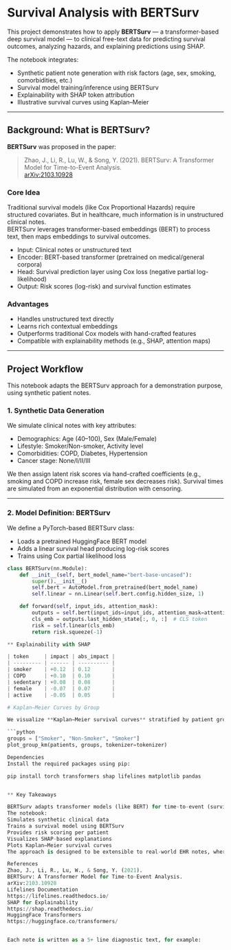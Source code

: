 # Survival Analysis with BERTSurv

This project demonstrates how to apply **BERTSurv** — a transformer-based deep survival model — to clinical free-text data for predicting survival outcomes, analyzing hazards, and explaining predictions using SHAP.  

The notebook integrates:
- Synthetic patient note generation with risk factors (age, sex, smoking, comorbidities, etc.)
- Survival model training/inference using BERTSurv
- Explainability with SHAP token attribution
- Illustrative survival curves using Kaplan–Meier

---

## Background: What is BERTSurv?

**BERTSurv** was proposed in the paper:  
> Zhao, J., Li, R., Lu, W., & Song, Y. (2021). BERTSurv: A Transformer Model for Time-to-Event Analysis.  
> [arXiv:2103.10928](https://arxiv.org/abs/2103.10928)

### Core Idea
Traditional survival models (like Cox Proportional Hazards) require structured covariates. But in healthcare, much information is in unstructured clinical notes.  
BERTSurv leverages transformer-based embeddings (BERT) to process text, then maps embeddings to survival outcomes.

- Input: Clinical notes or unstructured text  
- Encoder: BERT-based transformer (pretrained on medical/general corpora)  
- Head: Survival prediction layer using Cox loss (negative partial log-likelihood)  
- Output: Risk scores (log-risk) and survival function estimates  

### Advantages
- Handles unstructured text directly  
- Learns rich contextual embeddings  
- Outperforms traditional Cox models with hand-crafted features  
- Compatible with explainability methods (e.g., SHAP, attention maps)  

---

## Project Workflow

This notebook adapts the BERTSurv approach for a demonstration purpose, using synthetic patient notes.

### 1. Synthetic Data Generation
We simulate clinical notes with key attributes:

- Demographics: Age (40–100), Sex (Male/Female)  
- Lifestyle: Smoker/Non-smoker, Activity level  
- Comorbidities: COPD, Diabetes, Hypertension  
- Cancer stage: None/I/II/III


We then assign latent risk scores via hand-crafted coefficients (e.g., smoking and COPD increase risk, female sex decreases risk). Survival times are simulated from an exponential distribution with censoring.

---

### 2. Model Definition: BERTSurv
We define a PyTorch-based BERTSurv class:

- Loads a pretrained HuggingFace BERT model  
- Adds a linear survival head producing log-risk scores  
- Trains using Cox partial likelihood loss  

```python
class BERTSurv(nn.Module):
    def __init__(self, bert_model_name="bert-base-uncased"):
        super().__init__()
        self.bert = AutoModel.from_pretrained(bert_model_name)
        self.linear = nn.Linear(self.bert.config.hidden_size, 1)

    def forward(self, input_ids, attention_mask):
        outputs = self.bert(input_ids=input_ids, attention_mask=attention_mask)
        cls_emb = outputs.last_hidden_state[:, 0, :]  # CLS token
        risk = self.linear(cls_emb)
        return risk.squeeze(-1)

** Explainability with SHAP

| token     | impact | abs_impact |
| --------- | ------ | ---------- |
| smoker    | +0.12  | 0.12       |
| COPD      | +0.10  | 0.10       |
| sedentary | +0.08  | 0.08       |
| female    | -0.07  | 0.07       |
| active    | -0.05  | 0.05       |

# Kaplan–Meier Curves by Group

We visualize **Kaplan–Meier survival curves** stratified by patient group labels (e.g., `"Smoker"` vs `"Non-Smoker"`):

```python
groups = ["Smoker", "Non-Smoker", "Smoker"]
plot_group_km(patients, groups, tokenizer=tokenizer)

Dependencies
Install the required packages using pip:

pip install torch transformers shap lifelines matplotlib pandas


** Key Takeaways

BERTSurv adapts transformer models (like BERT) for time-to-event (survival) analysis directly from free-text data.
The notebook:
Simulates synthetic clinical data
Trains a survival model using BERTSurv
Provides risk scoring per patient
Visualizes SHAP-based explanations
Plots Kaplan–Meier survival curves
The approach is designed to be extensible to real-world EHR notes, where explainability and hazard modeling are crucial.

References
Zhao, J., Li, R., Lu, W., & Song, Y. (2021).
BERTSurv: A Transformer Model for Time-to-Event Analysis.
arXiv:2103.10928
Lifelines Documentation
https://lifelines.readthedocs.io/
SHAP for Explainability
https://shap.readthedocs.io/
HuggingFace Transformers
https://huggingface.co/transformers/


Each note is written as a 5+ line diagnostic text, for example:

